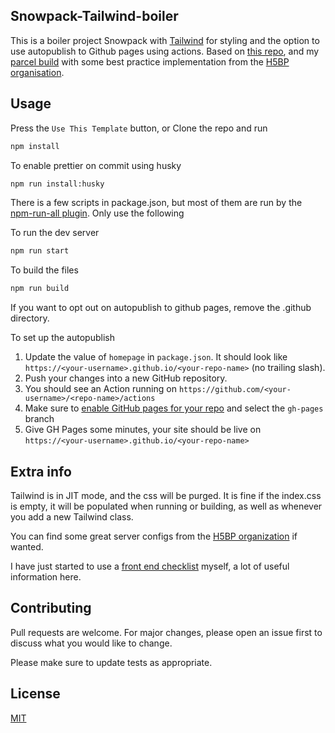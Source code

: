 ## Snowpack-Tailwind-boiler

This is a boiler project Snowpack with [Tailwind](https://tailwindcss.com/) for styling and the option to use autopublish to Github pages using actions. Based on [this repo](https://github.com/jonalvarezz/snowpack-template-tailwind), and my [parcel build](https://github.com/Bcdo/parcel-tailwind-boiler) with some best practice implementation from the [H5BP organisation](https://html5boilerplate.com/).

## Usage

Press the `Use This Template` button, or Clone the repo and run

```sh
npm install
```

To enable prettier on commit using husky

```sh
npm run install:husky
```

There is a few scripts in package.json, but most of them are run by the [npm-run-all plugin](https://www.npmjs.com/package/p-all). Only use the following

To run the dev server

```sh
npm run start
```

To build the files

```sh
npm run build
```

If you want to opt out on autopublish to github pages, remove the .github directory.

To set up the autopublish

1. Update the value of `homepage` in `package.json`. It should look like `https://<your-username>.github.io/<your-repo-name>` (no trailing slash).
2. Push your changes into a new GitHub repository.
3. You should see an Action running on `https://github.com/<your-username>/<repo-name>/actions`
4. Make sure to [enable GitHub pages for your repo](https://docs.github.com/en/free-pro-team@latest/github/working-with-github-pages/configuring-a-publishing-source-for-your-github-pages-site#choosing-a-publishing-source) and select the `gh-pages` branch
5. Give GH Pages some minutes, your site should be live on `https://<your-username>.github.io/<your-repo-name>`

## Extra info

Tailwind is in JIT mode, and the css will be purged. It is fine if the index.css is empty, it will be populated when running or building, as well as whenever you add a new Tailwind class.

You can find some great server configs from the [H5BP organization](https://github.com/h5bp/server-configs) if wanted.

I have just started to use a [front end checklist](https://github.com/thedaviddias/Front-End-Checklist#---------front-end-checklist-) myself, a lot of useful information here.

## Contributing

Pull requests are welcome. For major changes, please open an issue first to discuss what you would like to change.

Please make sure to update tests as appropriate.

## License

[MIT](https://choosealicense.com/licenses/mit/)
